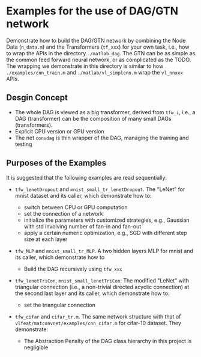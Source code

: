 # Examples for the use of DAG/GTN network 

Demonstrate how to build the DAG/GTN network by combining the Node Data (`n_data.m`) and the Transformers (`tf_xxx`) for your own task, i.e., how to wrap the APIs in the directory `./matlab_dag`. The GTN can be as simple as 
the common feed forward neural network, or as complicated as the TODO. The wrapping we demonstrate in this directory is similar to how `./examples/cnn_train.m` and `./matlab/vl_simplenn.m` wrap the `vl_nnxxx` APIs. 

## Desgin Concept
- The whole DAG is viewed as a big transformer, derived from `tfw_i`, i.e., a DAG (transformer) can be the composition of many small DAGs (transformers). 
- Explicit CPU version or GPU version
- The net `convdag` is thin wrapper of the DAG, managing the training and testing

## Purposes of the Examples
It is suggested that the following examples are read sequentially:

- `tfw_lenetDropout` and `mnist_small_tr_lenetDropout`. The "LeNet" for mnist dataset and its caller, which demonstrate how to:
  - switch between CPU or GPU computation
  - set the connection of a network
  - initialize the parameters with customized strategies, e.g., Gaussian with std involving number of fan-in and fan-out
  - apply a certain numeric optimization, e.g., SGD with different step size at each layer 

- `tfw_MLP` and `mnist_small_tr_MLP`. A two hidden layers MLP for mnist and its caller, which demonstrate how to
  - Build the DAG recursively using `tfw_xxx`

- `tfw_lenetTriCon`, `mnist_small_lenetTriCon`: The modified "LeNet" with triangular connection (i.e., a non-trivial directed acyclic connection) at the second last layer and its caller, which demonstrate how to:
  - set the triangular connection

- `tfw_cifar` and `cifar_tr.m`. The same network structure with that of `vlfeat/matconvnet/examples/cnn_cifar.m` for cifar-10 dataset. They demonstrate:
  - The Abstraction Penalty of the DAG class hierarchy in this project is negligible 

